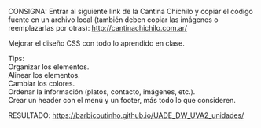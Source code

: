 CONSIGNA:
Entrar al siguiente link de la Cantina Chichilo y copiar el código fuente en un archivo local (también deben copiar las imágenes o reemplazarlas por otras): 
http://cantinachichilo.com.ar/  

Mejorar el diseño CSS con todo lo aprendido en clase.   

Tips:   
    Organizar los elementos.  
    Alinear los elementos.  
    Cambiar los colores.  
    Ordenar la información (platos, contacto, imágenes, etc.).  
    Crear un header con el menú y un footer, más todo lo que consideren. 

RESULTADO: https://barbicoutinho.github.io/UADE_DW_UVA2_unidades/
